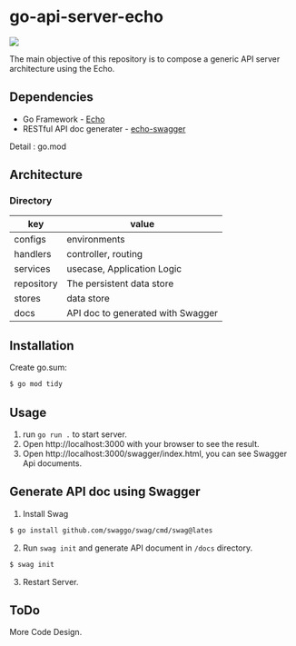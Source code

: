 # go-api-server-echo
[![](https://img.shields.io/github/go-mod/go-version/golang/go/release-branch.go1.18?filename=src%2Fgo.mod&label=GO%20VERSION&style=for-the-badge&logo=appveyor)](https://github.com/golang/go/releases/tag/go1.18)

The main objective of this repository is to compose a generic API server architecture using the Echo.

## Dependencies

- Go Framework - [Echo](https://github.com/labstack/echo)
- RESTful API doc generater - [echo-swagger](https://github.com/swaggo/echo-swagger)

Detail : go.mod

## Architecture

### Directory
|key|value|
|---|-----|
|configs|environments|
|handlers|controller, routing|
|services|usecase, Application Logic|
|repository|The persistent data store|
|stores|data store|
|docs|API doc to generated with Swagger|

## Installation

Create go.sum:
```sh
$ go mod tidy
```

## Usage

1. run `go run .` to start server.
2. Open http://localhost:3000 with your browser to see the result.
3. Open http://localhost:3000/swagger/index.html, you can see Swagger Api documents.

## Generate API doc using Swagger

1. Install Swag

```sh
$ go install github.com/swaggo/swag/cmd/swag@lates
```

2. Run `swag init` and generate API document in `/docs` directory.

```sh
$ swag init
```

3. Restart Server.

## ToDo
More Code Design.
